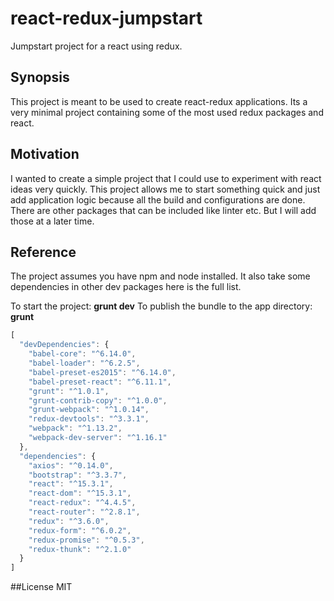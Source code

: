 # react-redux-jumpstart
Jumpstart project for a react using redux.

## Synopsis
This project is meant to be used to create react-redux applications. Its a very minimal project containing some of the most used redux packages and react.

## Motivation
I wanted to create a simple project that I could use to experiment with react ideas very quickly. This project allows me to start something quick and just add application logic because all the build and configurations are done. There  are other packages that can be included like linter etc. But I will add those at a later time.

## Reference
The project assumes you have npm and node installed. It also take some dependencies in other dev packages here is the full list.

To start the project: **grunt dev**
To publish the bundle to the app directory: **grunt**

```javascript
[  
  "devDependencies": {
    "babel-core": "^6.14.0",
    "babel-loader": "^6.2.5",
    "babel-preset-es2015": "^6.14.0",
    "babel-preset-react": "^6.11.1",
    "grunt": "^1.0.1",
    "grunt-contrib-copy": "^1.0.0",
    "grunt-webpack": "^1.0.14",
    "redux-devtools": "^3.3.1",
    "webpack": "^1.13.2",
    "webpack-dev-server": "^1.16.1"
  },
  "dependencies": {
    "axios": "^0.14.0",
    "bootstrap": "^3.3.7",
    "react": "^15.3.1",
    "react-dom": "^15.3.1",
    "react-redux": "^4.4.5",
    "react-router": "^2.8.1",
    "redux": "^3.6.0",
    "redux-form": "^6.0.2",
    "redux-promise": "^0.5.3",
    "redux-thunk": "^2.1.0"
  }
]
```
##License
MIT
